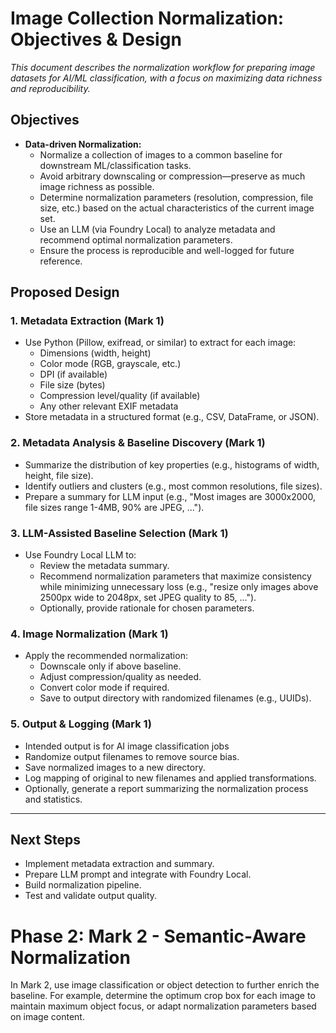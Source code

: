 # Image Collection Normalization: Objectives & Design

_This document describes the normalization workflow for preparing image datasets for AI/ML classification, with a focus on maximizing data richness and reproducibility._


## Objectives

- **Data-driven Normalization:**
  - Normalize a collection of images to a common baseline for downstream ML/classification tasks.
  - Avoid arbitrary downscaling or compression—preserve as much image richness as possible.
  - Determine normalization parameters (resolution, compression, file size, etc.) based on the actual characteristics of the current image set.
  - Use an LLM (via Foundry Local) to analyze metadata and recommend optimal normalization parameters.
  - Ensure the process is reproducible and well-logged for future reference.

## Proposed Design

### 1. Metadata Extraction (Mark 1)
- Use Python (Pillow, exifread, or similar) to extract for each image:
  - Dimensions (width, height)
  - Color mode (RGB, grayscale, etc.)
  - DPI (if available)
  - File size (bytes)
  - Compression level/quality (if available)
  - Any other relevant EXIF metadata
- Store metadata in a structured format (e.g., CSV, DataFrame, or JSON).

### 2. Metadata Analysis & Baseline Discovery (Mark 1)
- Summarize the distribution of key properties (e.g., histograms of width, height, file size).
- Identify outliers and clusters (e.g., most common resolutions, file sizes).
- Prepare a summary for LLM input (e.g., "Most images are 3000x2000, file sizes range 1-4MB, 90% are JPEG, ...").

### 3. LLM-Assisted Baseline Selection (Mark 1)
- Use Foundry Local LLM to:
  - Review the metadata summary.
  - Recommend normalization parameters that maximize consistency while minimizing unnecessary loss (e.g., "resize only images above 2500px wide to 2048px, set JPEG quality to 85, ...").
  - Optionally, provide rationale for chosen parameters.

### 4. Image Normalization (Mark 1)
- Apply the recommended normalization:
  - Downscale only if above baseline.
  - Adjust compression/quality as needed.
  - Convert color mode if required.
  - Save to output directory with randomized filenames (e.g., UUIDs).

### 5. Output & Logging (Mark 1)
- Intended output is for AI image classification jobs
- Randomize output filenames to remove source bias.
- Save normalized images to a new directory.
- Log mapping of original to new filenames and applied transformations.
- Optionally, generate a report summarizing the normalization process and statistics.

---

## Next Steps
- Implement metadata extraction and summary.
- Prepare LLM prompt and integrate with Foundry Local.
- Build normalization pipeline.
- Test and validate output quality.

# Phase 2: Mark 2 - Semantic-Aware Normalization

In Mark 2, use image classification or object detection to further enrich the baseline. For example, determine the optimum crop box for each image to maintain maximum object focus, or adapt normalization parameters based on image content.